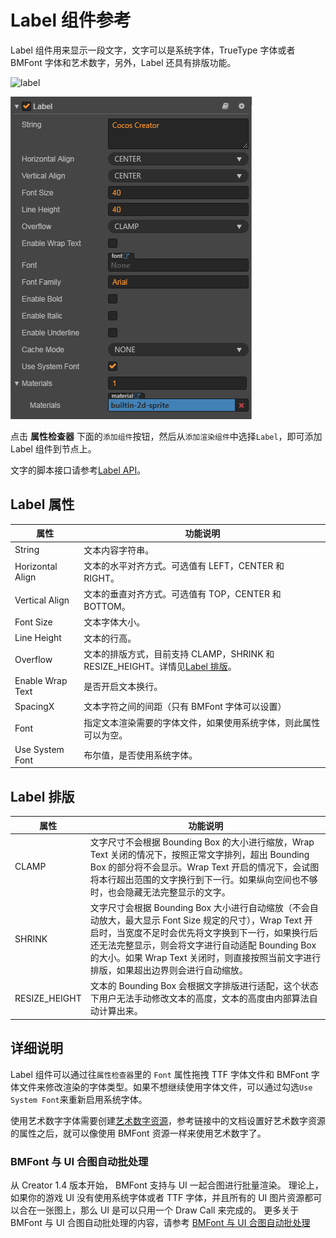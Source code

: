 # Label 组件参考

Label 组件用来显示一段文字，文字可以是系统字体，TrueType 字体或者 BMFont 字体和艺术数字，另外，Label 还具有排版功能。

![label](./label/label.png)

![label-property](./label/label-property.png)

点击 **属性检查器** 下面的`添加组件`按钮，然后从`添加渲染组件`中选择`Label`，即可添加 Label 组件到节点上。

文字的脚本接口请参考[Label API](../../../api/zh/classes/Label.html)。

## Label 属性

| 属性 |   功能说明
| -------------- | ----------- |
|String| 文本内容字符串。
|Horizontal Align| 文本的水平对齐方式。可选值有 LEFT，CENTER 和 RIGHT。
|Vertical Align| 文本的垂直对齐方式。可选值有 TOP，CENTER 和 BOTTOM。
|Font Size| 文本字体大小。
|Line Height| 文本的行高。
|Overflow| 文本的排版方式，目前支持 CLAMP，SHRINK 和 RESIZE_HEIGHT。详情见[Label 排版](#label--2)。
|Enable Wrap Text| 是否开启文本换行。
|SpacingX| 文本字符之间的间距（只有 BMFont 字体可以设置）
|Font| 指定文本渲染需要的字体文件，如果使用系统字体，则此属性可以为空。
|Use System Font| 布尔值，是否使用系统字体。

## Label 排版

| 属性 |   功能说明
| -------------- | ----------- |
|CLAMP| 文字尺寸不会根据 Bounding Box 的大小进行缩放，Wrap Text 关闭的情况下，按照正常文字排列，超出 Bounding Box 的部分将不会显示。Wrap Text 开启的情况下，会试图将本行超出范围的文字换行到下一行。如果纵向空间也不够时，也会隐藏无法完整显示的文字。
|SHRINK| 文字尺寸会根据 Bounding Box 大小进行自动缩放（不会自动放大，最大显示 Font Size 规定的尺寸），Wrap Text 开启时，当宽度不足时会优先将文字换到下一行，如果换行后还无法完整显示，则会将文字进行自动适配 Bounding Box 的大小。如果 Wrap Text 关闭时，则直接按照当前文字进行排版，如果超出边界则会进行自动缩放。
|RESIZE_HEIGHT| 文本的 Bounding Box 会根据文字排版进行适配，这个状态下用户无法手动修改文本的高度，文本的高度由内部算法自动计算出来。

## 详细说明

Label 组件可以通过往`属性检查器`里的 `Font` 属性拖拽 TTF 字体文件和 BMFont 字体文件来修改渲染的字体类型。如果不想继续使用字体文件，可以通过勾选`Use System Font`来重新启用系统字体。

使用艺术数字字体需要创建[艺术数字资源](../asset-workflow/label-atlas.md)，参考链接中的文档设置好艺术数字资源的属性之后，就可以像使用 BMFont 资源一样来使用艺术数字了。

### BMFont 与 UI 合图自动批处理
 从 Creator 1.4 版本开始， BMFont 支持与 UI 一起合图进行批量渲染。
 理论上，如果你的游戏 UI 没有使用系统字体或者 TTF 字体，并且所有的 UI 图片资源都可以合在一张图上，那么 UI 是可以只用一个 Draw Call 来完成的。
 更多关于 BMFont 与 UI 合图自动批处理的内容，请参考 [BMFont 与 UI 合图自动批处理](../advanced-topics/ui-auto-batch.md)
